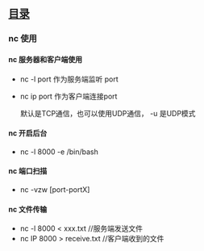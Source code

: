 ## [目录](README.md)

### nc 使用 

#### nc 服务器和客户端使用 

- nc -l port 作为服务端监听 port 

- nc ip port 作为客户端连接port  

    默认是TCP通信，也可以使用UDP通信， -u 是UDP模式  

#### nc 开启后台 

- nc -l 8000 -e /bin/bash  

#### nc 端口扫描 

- nc -vzw [port-portX]

#### nc 文件传输 

- nc -l 8000 < xxx.txt   //服务端发送文件 
- nc IP 8000 > receive.txt //客户端收到的文件 
